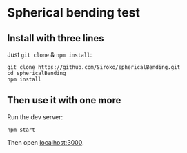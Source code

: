 # Spherical bending test

## Install with three lines

Just `git clone` & `npm install`:

```
git clone https://github.com/Siroko/sphericalBending.git
cd sphericalBending
npm install
```

## Then use it with one more

Run the dev server:

```
npm start
```

Then open [localhost:3000](http://localhost:3000/).


